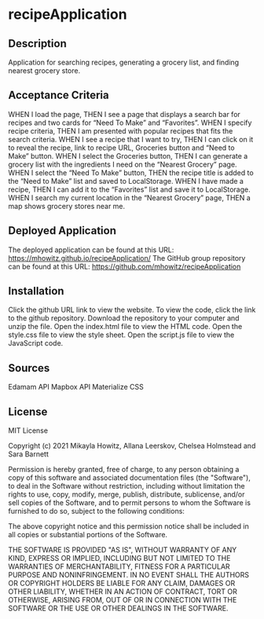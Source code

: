 # recipeApplication

## Description

Application for searching recipes, generating a grocery list, and finding nearest grocery store.

## Acceptance Criteria
WHEN I load the page,
THEN I see a page that displays a search bar for recipes and two cards for “Need To Make” and “Favorites”.
WHEN I specify recipe criteria,
THEN I am presented with popular recipes that fits the search criteria.
WHEN I see a recipe that I want to try, 
THEN I can click on it to reveal the recipe, link to recipe URL, Groceries button and “Need to Make” button.
WHEN I select the Groceries button,
THEN I can generate a grocery list with the ingredients I need on the “Nearest Grocery” page.
WHEN I select the “Need To Make” button, 
THEN the recipe title is added to the “Need to Make” list and saved to LocalStorage.
WHEN I have made a recipe, 
THEN I can add it to the “Favorites” list and save it to LocalStorage.
WHEN I search my current location in the “Nearest Grocery” page, 
THEN a map shows grocery stores near me.


## Deployed Application
The deployed application can be found at this URL: https://mhowitz.github.io/recipeApplication/
The GitHub group repository can be found at this URL:	https://github.com/mhowitz/recipeApplication

## Installation

Click the github URL link to view the website. To view the code, click the link to the github repository. Download the repository to your computer and unzip the file. Open the index.html file to view the HTML code. Open the style.css file to view the style sheet. Open the script.js file to view the JavaScript code.


## Sources

Edamam API
Mapbox API
Materialize CSS

## License
MIT License

Copyright (c) 2021 Mikayla Howitz, Allana Leerskov, Chelsea Holmstead and Sara Barnett

Permission is hereby granted, free of charge, to any person obtaining a copy of this software and associated documentation files (the "Software"), to deal in the Software without restriction, including without limitation the rights to use, copy, modify, merge, publish, distribute, sublicense, and/or sell copies of the Software, and to permit persons to whom the Software is furnished to do so, subject to the following conditions:

The above copyright notice and this permission notice shall be included in all copies or substantial portions of the Software.

THE SOFTWARE IS PROVIDED "AS IS", WITHOUT WARRANTY OF ANY KIND, EXPRESS OR IMPLIED, INCLUDING BUT NOT LIMITED TO THE WARRANTIES OF MERCHANTABILITY, FITNESS FOR A PARTICULAR PURPOSE AND NONINFRINGEMENT. IN NO EVENT SHALL THE AUTHORS OR COPYRIGHT HOLDERS BE LIABLE FOR ANY CLAIM, DAMAGES OR OTHER LIABILITY, WHETHER IN AN ACTION OF CONTRACT, TORT OR OTHERWISE, ARISING FROM, OUT OF OR IN CONNECTION WITH THE SOFTWARE OR THE USE OR OTHER DEALINGS IN THE SOFTWARE.
